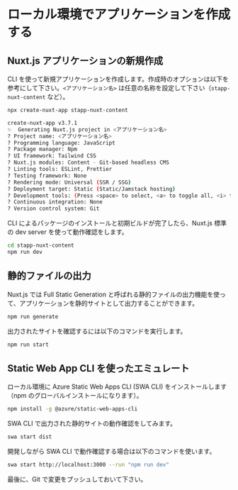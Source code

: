 # ローカル環境でアプリケーションを作成する

## Nuxt.js アプリケーションの新規作成

CLI を使って新規アプリケーションを作成します。作成時のオプションは以下を参考にして下さい。`<アプリケーション名>` は任意の名称を設定して下さい（`stapp-nuxt-content` など）。

```sh
npx create-nuxt-app stapp-nuxt-content

create-nuxt-app v3.7.1
✨  Generating Nuxt.js project in <アプリケーション名>
? Project name: <アプリケーション名>
? Programming language: JavaScript
? Package manager: Npm
? UI framework: Tailwind CSS
? Nuxt.js modules: Content - Git-based headless CMS
? Linting tools: ESLint, Prettier
? Testing framework: None
? Rendering mode: Universal (SSR / SSG)
? Deployment target: Static (Static/Jamstack hosting)
? Development tools: (Press <space> to select, <a> to toggle all, <i> to invert selection)
? Continuous integration: None
? Version control system: Git
```

CLI によるパッケージのインストールと初期ビルドが完了したら、Nuxt.js 標準の dev server を使って動作確認をします。

```sh
cd stapp-nuxt-content
npm run dev
```

## 静的ファイルの出力

Nuxt.js では Full Static Generation と呼ばれる静的ファイルの出力機能を使って、アプリケーションを静的サイトとして出力することができます。

```sh
npm run generate
```

出力されたサイトを確認するには以下のコマンドを実行します。

```sh
npm run start
```

## Static Web App CLI を使ったエミュレート

ローカル環境に Azure Static Web Apps CLI (SWA CLI) をインストールします（npm のグローバルインストールになります）。

```sh
npm install -g @azure/static-web-apps-cli
```

SWA CLI で出力された静的サイトの動作確認をしてみます。

```sh
swa start dist
```

開発しながら SWA CLI で動作確認する場合は以下のコマンドを使います。

```sh
swa start http://localhost:3000 --run "npm run dev"
```

最後に、Git で変更をプッシュしておいて下さい。
